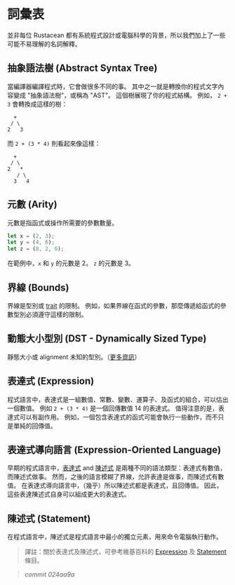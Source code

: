 # 詞彙表

並非每位 Rustacean 都有系統程式設計或電腦科學的背景，所以我們加上了一些可能不易理解的名詞解釋。

## 抽象語法樹 (Abstract Syntax Tree)

當編譯器編譯程式時，它會做很多不同的事。
其中之一就是轉換你的程式文字內容變成 "抽象語法樹"，或稱為 "AST"。
這個樹展現了你的程式結構。
例如， `2 + 3` 會轉換成這樣的樹：

```text
  +
 / \
2   3
```

而 `2 + (3 * 4)` 則看起來像這樣：

```text
  +
 / \
2   *
   / \
  3   4
```

## 元數 (Arity)

元數是指函式或操作所需要的參數數量。

```rust
let x = (2, 3);
let y = (4, 6);
let z = (8, 2, 6);
```

在範例中，`x` 和 `y` 的元數是 2。
`z` 的元數是 3。

## 界線 (Bounds)

界線是型別或 [trait][traits] 的限制。
例如，如果界線在函式的參數，那麼傳遞給函式的參數型別必須遵守這樣的限制。

[traits]: traits.html

## 動態大小型別 (DST - Dynamically Sized Type)

靜態大小或 alignment 未知的型別。（[更多資訊][link]）

[link]: https://doc.rust-lang.org/nomicon/exotic-sizes.html#dynamically-sized-types-dsts

## 表達式 (Expression)

程式語言中，表達式是一組數值、常數、變數、運算子、及函式的組合，可以估出一個數值。
例如 `2 + (3 * 4)` 是一個回傳數值 14 的表達式。
值得注意的是，表達式可以有副作用。
例如，一個包含表達式的函式可能會執行一些動作，而不只是單純的回傳值。

## 表達式導向語言 (Expression-Oriented Language)

早期的程式語言中，[表達式][expression] and [陳述式][statement] 是兩種不同的語法類型：表達式有數值，而陳述式做事。
然而，之後的語言模糊了界線，允許表達是做事，而陳述式有數值。
在表達式導向語言中，（幾乎）所以陳述式都是表達式，且回傳值。
因此，這些表達陳述式自身可以組成更大的表達式。

[expression]: glossary.html#expression
[statement]: glossary.html#statement

## 陳述式 (Statement)

在程式語言中，陳述式是程式語言中最小的獨立元素，用來命令電腦執行動作。

> 譯註：關於表達式及陳述式，可參考維基百科的 [Expression][wiki:expression] 及 [Statement][wiki:statement] 條目。

[wiki:expression]: https://en.wikipedia.org/wiki/Expression_(computer_science)
[wiki:statement]: https://en.wikipedia.org/wiki/Statement_(computer_science)


> *commit 024aa9a*
